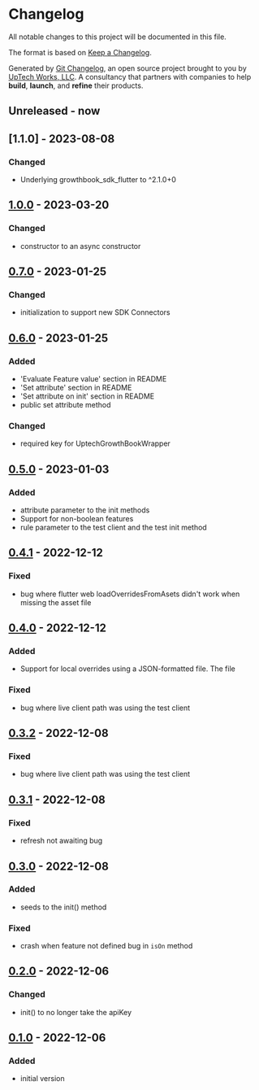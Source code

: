 # Changelog

All notable changes to this project will be documented in this file.

The format is based on [Keep a Changelog](https://keepachangelog.com/en/1.0.0/).

Generated by [Git Changelog](https://github.com/uptech/git-cl), an open source project brought to you by [UpTech Works, LLC](https://upte.ch). A consultancy that partners with companies to help **build**, **launch**, and **refine** their products.


## Unreleased - now

## [1.1.0] - 2023-08-08
### Changed
- Underlying growthbook_sdk_flutter to ^2.1.0+0

## [1.0.0] - 2023-03-20

### Changed
- constructor to an async constructor


## [0.7.0] - 2023-01-25

### Changed
- initialization to support new SDK Connectors


## [0.6.0] - 2023-01-25

### Added
- 'Evaluate Feature value' section in README
- 'Set attribute' section in README
- 'Set attribute on init' section in README
- public set attribute method

### Changed
- required key for UptechGrowthBookWrapper


## [0.5.0] - 2023-01-03

### Added
- attribute parameter to the init methods
- Support for non-boolean features
- rule parameter to the test client and the test init method


## [0.4.1] - 2022-12-12

### Fixed
- bug where flutter web loadOverridesFromAsets didn't work when missing the asset file


## [0.4.0] - 2022-12-12

### Added
- Support for local overrides using a JSON-formatted file. The file

### Fixed
- bug where live client path was using the test client


## [0.3.2] - 2022-12-08

### Fixed
- bug where live client path was using the test client


## [0.3.1] - 2022-12-08

### Fixed
- refresh not awaiting bug


## [0.3.0] - 2022-12-08

### Added
- seeds to the init() method

### Fixed
- crash when feature not defined bug in `isOn` method


## [0.2.0] - 2022-12-06

### Changed
- init() to no longer take the apiKey


## [0.1.0] - 2022-12-06

### Added
- initial version

[1.0.0]: https://github.com/uptech/uptech-growthbook-sdk-flutter/compare/d429712...ff8aa43
[0.7.0]: https://github.com/uptech/uptech-growthbook-sdk-flutter/compare/9b17772...d429712
[0.6.0]: https://github.com/uptech/uptech-growthbook-sdk-flutter/compare/e079f97...9b17772
[0.5.0]: https://github.com/uptech/uptech-growthbook-sdk-flutter/compare/b761b03...e079f97
[0.4.1]: https://github.com/uptech/uptech-growthbook-sdk-flutter/compare/b919d38...b761b03
[0.4.0]: https://github.com/uptech/uptech-growthbook-sdk-flutter/compare/4954976...b919d38
[0.3.2]: https://github.com/uptech/uptech-growthbook-sdk-flutter/compare/4954976...e1760f4
[0.3.1]: https://github.com/uptech/uptech-growthbook-sdk-flutter/compare/2cb90a3...4954976
[0.3.0]: https://github.com/uptech/uptech-growthbook-sdk-flutter/compare/dead364...2cb90a3
[0.2.0]: https://github.com/uptech/uptech-growthbook-sdk-flutter/compare/fac1dd3...dead364
[0.1.0]: https://github.com/uptech/uptech-growthbook-sdk-flutter/compare/eded841...fac1dd3
